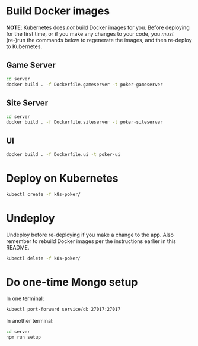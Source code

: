 # Build Docker images

**NOTE**: Kubernetes does *not* build Docker images for you. Before deploying for the first time, or if you make any changes to your code, you *must* (re-)run the commands below to regenerate the images, and then re-deploy to Kubernetes.

## Game Server
```bash
cd server
docker build . -f Dockerfile.gameserver -t poker-gameserver
```

## Site Server
```bash
cd server
docker build . -f Dockerfile.siteserver -t poker-siteserver
```

## UI
```bash
docker build . -f Dockerfile.ui -t poker-ui
```

# Deploy on Kubernetes

```bash
kubectl create -f k8s-poker/
```

# Undeploy

Undeploy before re-deploying if you make a change to the app. Also remember to rebuild Docker images per the instructions earlier in this README.

```bash
kubectl delete -f k8s-poker/
```

# Do one-time Mongo setup

In one terminal:

```bash
kubectl port-forward service/db 27017:27017
```

In another terminal:

```bash
cd server
npm run setup
```


